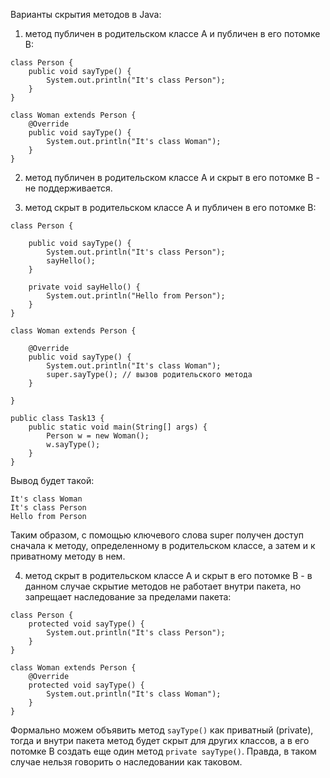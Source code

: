 Варианты скрытия методов в Java:

1. метод публичен в родительском классе А и публичен в его потомке B:

```
class Person {
    public void sayType() {
        System.out.println("It's class Person");
    }
}

class Woman extends Person {
    @Override
    public void sayType() {
        System.out.println("It's class Woman");
    }
}
```

2. метод публичен в родительском классе А и скрыт в его потомке B - не поддерживается.

3. метод скрыт в родительском классе А и публичен в его потомке B:

```
class Person {

    public void sayType() {
        System.out.println("It's class Person");
        sayHello();	
    }
    
    private void sayHello() {
        System.out.println("Hello from Person");
    }
}

class Woman extends Person {
	
    @Override
    public void sayType() {
        System.out.println("It's class Woman");
        super.sayType(); // вызов родительского метода
    }
	
}

public class Task13 {
    public static void main(String[] args) {
        Person w = new Woman();
        w.sayType();
    }
}
```

Вывод будет такой:
```
It's class Woman
It's class Person
Hello from Person
```

Таким образом, с помощью ключевого слова super получен доступ сначала к методу, определенному в родительском классе, а затем и к приватному методу в нем.

4. метод скрыт в родительском классе А и скрыт в его потомке B - в данном случае скрытие методов не работает внутри пакета, но запрещает наследование за пределами пакета:

```
class Person {
    protected void sayType() {
        System.out.println("It's class Person");
    }
}

class Woman extends Person {
    @Override
    protected void sayType() {
        System.out.println("It's class Woman");
    }
}
```
Формально можем объявить метод ```sayType()``` как приватный (private), тогда и внутри пакета метод будет скрыт для других классов, а в его потомке B создать еще один метод ```private sayType()```. Правда, в таком случае нельзя говорить о наследовании как таковом.

